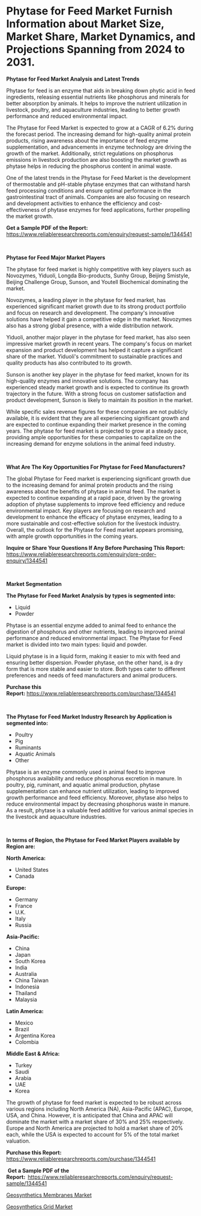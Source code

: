 <p><h1>Phytase for Feed Market Furnish Information about Market Size, Market Share, Market Dynamics, and Projections Spanning from 2024 to 2031.</h1></p><p><strong>Phytase for Feed Market Analysis and Latest Trends</strong></p>
<p><p>Phytase for feed is an enzyme that aids in breaking down phytic acid in feed ingredients, releasing essential nutrients like phosphorus and minerals for better absorption by animals. It helps to improve the nutrient utilization in livestock, poultry, and aquaculture industries, leading to better growth performance and reduced environmental impact.</p><p>The Phytase for Feed Market is expected to grow at a CAGR of 6.2% during the forecast period. The increasing demand for high-quality animal protein products, rising awareness about the importance of feed enzyme supplementation, and advancements in enzyme technology are driving the growth of the market. Additionally, strict regulations on phosphorus emissions in livestock production are also boosting the market growth as phytase helps in reducing the phosphorus content in animal waste.</p><p>One of the latest trends in the Phytase for Feed Market is the development of thermostable and pH-stable phytase enzymes that can withstand harsh feed processing conditions and ensure optimal performance in the gastrointestinal tract of animals. Companies are also focusing on research and development activities to enhance the efficiency and cost-effectiveness of phytase enzymes for feed applications, further propelling the market growth.</p></p>
<p><strong>Get a Sample PDF of the Report:&nbsp;</strong> <a href="https://www.reliableresearchreports.com/enquiry/request-sample/1344541">https://www.reliableresearchreports.com/enquiry/request-sample/1344541</a></p>
<p>&nbsp;</p>
<p><strong>Phytase for Feed Major Market Players</strong></p>
<p><p>The phytase for feed market is highly competitive with key players such as Novozymes, Yiduoli, Longda Bio-products, Sunhy Group, Beijing Smistyle, Beijing Challenge Group, Sunson, and Youtell Biochemical dominating the market. </p><p>Novozymes, a leading player in the phytase for feed market, has experienced significant market growth due to its strong product portfolio and focus on research and development. The company's innovative solutions have helped it gain a competitive edge in the market. Novozymes also has a strong global presence, with a wide distribution network. </p><p>Yiduoli, another major player in the phytase for feed market, has also seen impressive market growth in recent years. The company's focus on market expansion and product development has helped it capture a significant share of the market. Yiduoli's commitment to sustainable practices and quality products has also contributed to its growth.</p><p>Sunson is another key player in the phytase for feed market, known for its high-quality enzymes and innovative solutions. The company has experienced steady market growth and is expected to continue its growth trajectory in the future. With a strong focus on customer satisfaction and product development, Sunson is likely to maintain its position in the market.</p><p>While specific sales revenue figures for these companies are not publicly available, it is evident that they are all experiencing significant growth and are expected to continue expanding their market presence in the coming years. The phytase for feed market is projected to grow at a steady pace, providing ample opportunities for these companies to capitalize on the increasing demand for enzyme solutions in the animal feed industry.</p></p>
<p>&nbsp;</p>
<p><strong>What Are The Key Opportunities For Phytase for Feed Manufacturers?</strong></p>
<p><p>The global Phytase for Feed market is experiencing significant growth due to the increasing demand for animal protein products and the rising awareness about the benefits of phytase in animal feed. The market is expected to continue expanding at a rapid pace, driven by the growing adoption of phytase supplements to improve feed efficiency and reduce environmental impact. Key players are focusing on research and development to enhance the efficacy of phytase enzymes, leading to a more sustainable and cost-effective solution for the livestock industry. Overall, the outlook for the Phytase for Feed market appears promising, with ample growth opportunities in the coming years.</p></p>
<p><strong>Inquire or Share Your Questions If Any Before Purchasing This Report:</strong> <a href="https://www.reliableresearchreports.com/enquiry/pre-order-enquiry/1344541">https://www.reliableresearchreports.com/enquiry/pre-order-enquiry/1344541</a></p>
<p>&nbsp;</p>
<p><strong>Market Segmentation</strong></p>
<p><strong>The Phytase for Feed Market Analysis by types is segmented into:</strong></p>
<p><ul><li>Liquid</li><li>Powder</li></ul></p>
<p><p>Phytase is an essential enzyme added to animal feed to enhance the digestion of phosphorus and other nutrients, leading to improved animal performance and reduced environmental impact. The Phytase for Feed market is divided into two main types: liquid and powder. </p><p>Liquid phytase is in a liquid form, making it easier to mix with feed and ensuring better dispersion. Powder phytase, on the other hand, is a dry form that is more stable and easier to store. Both types cater to different preferences and needs of feed manufacturers and animal producers.</p></p>
<p><strong>Purchase this Report:&nbsp;</strong><a href="https://www.reliableresearchreports.com/purchase/1344541">https://www.reliableresearchreports.com/purchase/1344541</a></p>
<p>&nbsp;</p>
<p><strong>The Phytase for Feed Market Industry Research by Application is segmented into:</strong></p>
<p><ul><li>Poultry</li><li>Pig</li><li>Ruminants</li><li>Aquatic Animals</li><li>Other</li></ul></p>
<p><p>Phytase is an enzyme commonly used in animal feed to improve phosphorus availability and reduce phosphorus excretion in manure. In poultry, pig, ruminant, and aquatic animal production, phytase supplementation can enhance nutrient utilization, leading to improved growth performance and feed efficiency. Moreover, phytase also helps to reduce environmental impact by decreasing phosphorus waste in manure. As a result, phytase is a valuable feed additive for various animal species in the livestock and aquaculture industries.</p></p>
<p>&nbsp;</p>
<p><strong>In terms of Region, the Phytase for Feed Market Players available by Region are:</strong></p>
<p>
    <p> <strong> North America: </strong>
        <ul>
            <li>United States</li>
            <li>Canada</li>
        </ul>
        </p> 
    <p> <strong> Europe: </strong>
        <ul>
            <li>Germany</li>
            <li>France</li>
            <li>U.K.</li>
            <li>Italy</li>
            <li>Russia</li>
        </ul>
        </p> 
    <p> <strong> Asia-Pacific: </strong>
        <ul>
            <li>China</li>
            <li>Japan</li>
            <li>South Korea</li>
            <li>India</li>
            <li>Australia</li>
            <li>China Taiwan</li>
            <li>Indonesia</li>
            <li>Thailand</li>
            <li>Malaysia</li>
        </ul>
        </p> 
    <p> <strong> Latin America: </strong>
        <ul>
            <li>Mexico</li>
            <li>Brazil</li>
            <li>Argentina Korea</li>
            <li>Colombia</li>
        </ul>
        </p> 
    <p> <strong> Middle East & Africa: </strong>
        <ul>
            <li>Turkey</li>
            <li>Saudi</li>
            <li>Arabia</li>
            <li>UAE</li>
            <li>Korea</li>
        </ul>
    </p>
    </p>
<p><p>The growth of phytase for feed market is expected to be robust across various regions including North America (NA), Asia-Pacific (APAC), Europe, USA, and China. However, it is anticipated that China and APAC will dominate the market with a market share of 30% and 25% respectively. Europe and North America are projected to hold a market share of 20% each, while the USA is expected to account for 5% of the total market valuation.</p></p>
<p><strong>Purchase this Report: </strong><a href="https://www.reliableresearchreports.com/purchase/1344541">https://www.reliableresearchreports.com/purchase/1344541</a></p>
<p>&nbsp;<strong>Get a Sample PDF of the Report:&nbsp;&nbsp;</strong><a href="https://www.reliableresearchreports.com/enquiry/request-sample/1344541">https://www.reliableresearchreports.com/enquiry/request-sample/1344541</a></p>
<p><strong></strong></p>
<p><p><a href="https://github.com/RoccoManning/Market-Research-Report-List-3/blob/main/geosynthetics-membranes-market.md">Geosynthetics Membranes Market</a></p><p><a href="https://github.com/gulaimolin/Market-Research-Report-List-3/blob/main/geosynthetics-grid-market.md">Geosynthetics Grid Market</a></p></p>